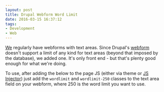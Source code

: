 ```yaml
---
layout: post 
title: Drupal Webform Word Limit
date: 2016-03-15 16:37:12
tags:
- Development
- Web
---
```

[We](https://www.lanecc.edu) regularly have webforms with text areas. Since Drupal's [webform](https://www.drupal.org/project/webform) doesn't support a limit of any kind for text areas (beyond that imposed by the database), we added one. It's only front end - but that's plenty good enough for what we're doing.

To use, after adding the below to the page JS (either via theme or [JS Injector](https://www.drupal.org/project/js_injector)) just add the `wordlimit` and `wordlimit-250` classes to the text area field on your webform, where 250 is the word limit you want to use.

<script src="https://gist.github.com/krschmidt/5128933e88a1d35910a0.js"></script>